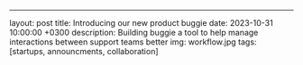 ---
layout: post
title: Introducing our new product buggie
date: 2023-10-31 10:00:00 +0300
description: Building buggie a tool to help manage interactions between support teams better
img: workflow.jpg
tags: [startups, announcments, collaboration]
